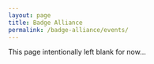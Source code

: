 ```yaml
---
layout: page
title: Badge Alliance
permalink: /badge-alliance/events/
---
```


This page intentionally left blank for now...